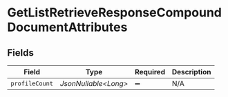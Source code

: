 # GetListRetrieveResponseCompoundDocumentAttributes


## Fields

| Field                 | Type                  | Required              | Description           |
| --------------------- | --------------------- | --------------------- | --------------------- |
| `profileCount`        | *JsonNullable\<Long>* | :heavy_minus_sign:    | N/A                   |